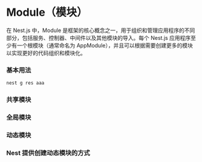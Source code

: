 # Module（模块）

在 Nest.js 中，Module 是框架的核心概念之一，用于组织和管理应用程序的不同部分，包括服务、控制器、中间件以及其他模块的导入。每个 Nest.js 应用程序至少有一个根模块（通常命名为 AppModule），并且可以根据需要创建更多的模块以实现更好的代码组织和模块化。

### 基本用法

```bash
nest g res aaa
```

### 共享模块

### 全局模块

### 动态模块

### Nest 提供创建动态模块的方式